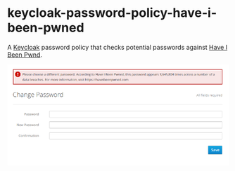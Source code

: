 # keycloak-password-policy-have-i-been-pwned

A [Keycloak](https://www.keycloak.org/) password policy that checks potential passwords against [Have I Been Pwnd](https://haveibeenpwned.com).

![account password reset page][policy-message]

[policy-message]: ./images/pwned.png "Account password reset page policy message"
